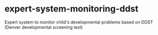 # expert-system-monitoring-ddst
 Expert system to monitor child's developmental problems based on DDST (Denver developmental screening test)
